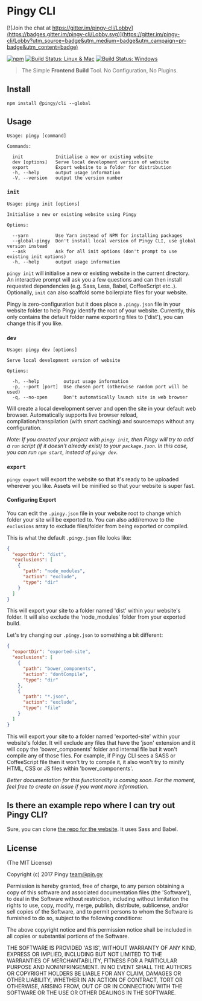 # Pingy CLI

[![Join the chat at https://gitter.im/pingy-cli/Lobby](https://badges.gitter.im/pingy-cli/Lobby.svg)](https://gitter.im/pingy-cli/Lobby?utm_source=badge&utm_medium=badge&utm_campaign=pr-badge&utm_content=badge)

[![npm](https://img.shields.io/npm/v/@pingy/cli.svg)](https://www.npmjs.com/package/@pingy/cli)
[![Build Status: Linux & Mac](https://travis-ci.org/pingyhq/pingy-cli.svg?branch=master)](https://travis-ci.org/pingyhq/pingy-cli)
[![Build Status: Windows](https://ci.appveyor.com/api/projects/status/1dxlosw2p3iavo39/branch/master?svg=true&passingText=Windows%20Build%20-%20Passing)](https://ci.appveyor.com/project/davej/pingy-cli-str9v)


> The Simple **Frontend Build** Tool. No Configuration, No Plugins.

## Install

```
npm install @pingy/cli --global
```

## Usage

```
Usage: pingy [command]

Commands:

  init            Initialise a new or existing website
  dev [options]   Serve local development version of website
  export          Export website to a folder for distribution
  -h, --help      output usage information
  -V, --version   output the version number
```

### `init`

```
Usage: pingy init [options]

Initialise a new or existing website using Pingy

Options:

  --yarn          Use Yarn instead of NPM for installing packages
  --global-pingy  Don't install local version of Pingy CLI, use global version instead
  --ask           Ask for all init options (don't prompt to use existing init options)
  -h, --help      output usage information
```

`pingy init` will initialise a new or existing website in the current directory.
An interactive prompt will ask you a few questions and can then install requested
dependencies (e.g. Sass, Less, Babel, CoffeeScript etc..). Optionally, `init` can
also scaffold some boilerplate files for your website.

Pingy is zero-configuration but it does place a `.pingy.json` file in your website folder to help Pingy identify the root of your website. Currently, this only contains the default folder name exporting files to ('dist'), you can change this if you like.

### `dev`

```
Usage: pingy dev [options]

Serve local development version of website

Options:

  -h, --help         output usage information
  -p, --port [port]  Use chosen port (otherwise random port will be used)
  -q, --no-open      Don't automatically launch site in web browser
```

Will create a local development server and open the site in your default web browser. Automatically supports live browser reload, compilation/transpilation (with smart caching) and sourcemaps without any configuration.

*Note: If you created your project with `pingy init`, then Pingy will try to add a `run` script (if it doesn't already exist) to your `package.json`. In this case, you can run `npm start`, instead of `pingy dev`.*


### `export`

`pingy export` will export the website so that it's ready to be uploaded wherever you like. Assets will be minified so that your website is super fast.

#### Configuring Export
You can edit the `.pingy.json` file in your website root to change which folder your site will be exported to. You can also add/remove to the `exclusions` array to exclude files/folder from being exported or compiled.

This is what the default `.pingy.json` file looks like:

```json
{
  "exportDir": "dist",
  "exclusions": [
    {
      "path": "node_modules",
      "action": "exclude",
      "type": "dir"
    }
  ]
}
```

This will export your site to a folder named 'dist' within your website's folder.
It will also exclude the 'node_modules' folder from your exported build.

Let's try changing our `.pingy.json` to something a bit different:

```json
{
  "exportDir": "exported-site",
  "exclusions": [
    {
      "path": "bower_components",
      "action": "dontCompile",
      "type": "dir"
    },
    {
      "path": "*.json",
      "action": "exclude",
      "type": "file"
    }
  ]
}
```

This will export your site to a folder named 'exported-site' within your website's folder.
It will exclude any files that have the 'json' extension and it will copy the
'bower_components' folder and internal file but it won't compile any of those files.
For example, if Pingy CLI sees a SASS or CoffeeScript file then it won't try to compile it,
it also won't try to minify HTML, CSS or JS files within 'bower_components'.

*Better documentation for this functionality is coming soon. For the moment, feel free to create an issue if you want more information.*

## Is there an example repo where I can try out Pingy CLI?

Sure, you can clone [the repo for the website](https://github.com/pingyhq/pingy-cli-website). It uses Sass and Babel.

## License

(The MIT License)

Copyright (c) 2017 Pingy <team@pin.gy>

Permission is hereby granted, free of charge, to any person obtaining a copy of this software and associated documentation files (the 'Software'), to deal in the Software without restriction, including without limitation the rights to use, copy, modify, merge, publish, distribute, sublicense, and/or sell copies of the Software, and to permit persons to whom the Software is furnished to do so, subject to the following conditions:

The above copyright notice and this permission notice shall be included in all copies or substantial portions of the Software.

THE SOFTWARE IS PROVIDED 'AS IS', WITHOUT WARRANTY OF ANY KIND, EXPRESS OR IMPLIED, INCLUDING BUT NOT LIMITED TO THE WARRANTIES OF MERCHANTABILITY, FITNESS FOR A PARTICULAR PURPOSE AND NONINFRINGEMENT. IN NO EVENT SHALL THE AUTHORS OR COPYRIGHT HOLDERS BE LIABLE FOR ANY CLAIM, DAMAGES OR OTHER LIABILITY, WHETHER IN AN ACTION OF CONTRACT, TORT OR OTHERWISE, ARISING FROM, OUT OF OR IN CONNECTION WITH THE SOFTWARE OR THE USE OR OTHER DEALINGS IN THE SOFTWARE.
